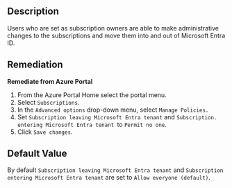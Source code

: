 ## Description

Users who are set as subscription owners are able to make administrative changes to the subscriptions and move them into and out of Microsoft Entra ID.

## Remediation

**Remediate from Azure Portal**

1. From the Azure Portal Home select the portal menu.
2. Select `Subscriptions`.
3. In the `Advanced options` drop-down menu, select `Manage Policies.`
4. Set `Subscription leaving Microsoft Entra tenant` and `Subscription. entering Microsoft Entra tenant `to `Permit no one`.
5. Click `Save changes`.

## Default Value

By default `Subscription leaving Microsoft Entra tenant` and `Subscription entering Microsoft Entra tenant` are set to `Allow everyone (default)`.